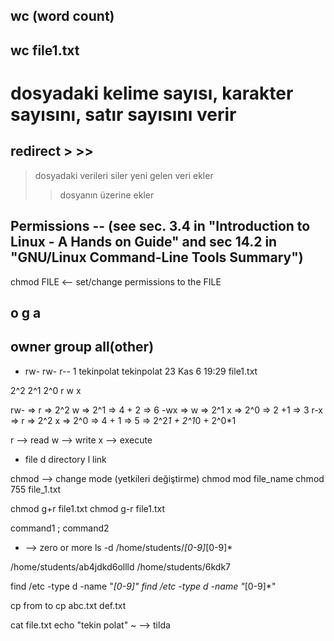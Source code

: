 ## wc (word count)
## wc file1.txt 
# dosyadaki kelime sayısı, karakter sayısını, satır sayısını verir


## redirect > >>
>   dosyadaki verileri siler yeni gelen veri ekler
>>  dosyanın üzerine ekler

## Permissions -- (see sec. 3.4 in "Introduction to Linux - A Hands on Guide" and sec 14.2 in "GNU/Linux Command-Line Tools Summary")
chmod FILE <-- set/change permissions to the FILE

##   o       g       a
##  owner   group   all(other)
-   rw-     rw-     r--         1 tekinpolat tekinpolat  23 Kas  6 19:29 file1.txt

2^2     2^1     2^0
r       w       x

rw-  => r => 2^2    w => 2^1    => 4 + 2 => 6
-wx  => w => 2^1    x => 2^0    => 2 +1 => 3
r-x  => r => 2^2    x => 2^0    => 4 + 1 => 5     => 2^2*1 + 2^1*0 + 2^0*1

r --> read
w --> write
x --> execute 

- file
d directory
l link 

chmod --> change mode  (yetkileri değiştirme)
chmod mod file_name
chmod 755 file_1.txt 

chmod g+r file1.txt
chmod g-r file1.txt


command1 ; command2



* --> zero or more
ls -d /home/students/*[0-9]*[0-9]*

/home/students/ab4jdkd6ollld
/home/students/6kdk7



find /etc -type d -name "*[0-9]"
find /etc -type d -name "*[0-9]*"

cp from to
cp abc.txt def.txt

cat file.txt 
echo "tekin polat" 
~ --> tilda 